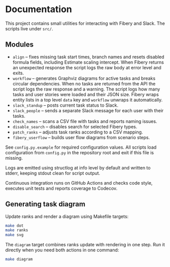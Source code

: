 # Documentation

This project contains small utilities for interacting with Fibery and Slack. The scripts live under `src/`.

## Modules
- `align` – fixes missing task start times, branch names and resets disabled formula fields, including Estimate scaling intercept. When Fibery returns an unexpected response the script logs the raw body at error level and exits.
- `workflow` – generates Graphviz diagrams for active tasks and breaks circular dependencies. When no tasks are returned from the API the script logs the raw response and a warning. The script logs how many tasks and user stories were loaded and their JSON size. Fibery wraps entity lists in a top level ``data`` key and `workflow` unwraps it automatically.
- `slack_standup` – posts current task status to Slack.
- `slack_people` – sends a separate Slack message for each user with their tasks.
- `check_names` – scans a CSV file with tasks and reports naming issues.
- `disable_search` – disables search for selected Fibery types.
- `patch_ranks` – adjusts task ranks according to a CSV mapping.
- `fibery_userflow` – builds user flow diagrams from scenario steps.

See `config.py.example` for required configuration values.
All scripts load configuration from `config.py` in the repository root and exit if this file is missing.

Logs are emitted using structlog at info level by default and written to
stderr, keeping stdout clean for script output.

Continuous integration runs on GitHub Actions and checks code style,
executes unit tests and reports coverage to Codecov.

## Generating task diagram

Update ranks and render a diagram using Makefile targets:

```bash
make dot
make ranks
make svg
```
The `diagram` target combines ranks update with rendering in one step.
Run it directly when you need both actions in one command:

```bash
make diagram
```
